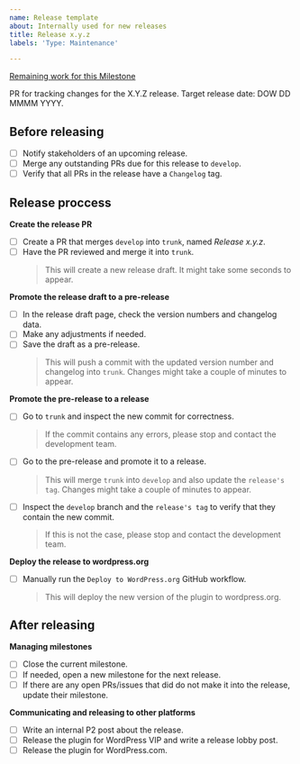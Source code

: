```yaml
---
name: Release template
about: Internally used for new releases
title: Release x.y.z
labels: 'Type: Maintenance'

---
```


[Remaining work for this Milestone](https://github.com/Parsely/wp-parsely/milestone/xx)

PR for tracking changes for the X.Y.Z release. Target release date: DOW DD MMMM YYYY.

## Before releasing

- [ ] Notify stakeholders of an upcoming release.
- [ ] Merge any outstanding PRs due for this release to `develop`.
- [ ] Verify that all PRs in the release have a `Changelog` tag.

## Release proccess

**Create the release PR**
- [ ] Create a PR that merges `develop` into `trunk`, named _Release x.y.z_.
- [ ] Have the PR reviewed and merge it into `trunk`.
  > This will create a new release draft. It might take some seconds to appear.

**Promote the release draft to a pre-release**
- [ ] In the release draft page, check the version numbers and changelog data.
- [ ] Make any adjustments if needed.
- [ ] Save the draft as a pre-release.
  > This will push a commit with the updated version number and changelog into `trunk`. Changes might take a couple of minutes to appear.

**Promote the pre-release to a release**
- [ ] Go to `trunk` and inspect the new commit for correctness.
  > If the commit contains any errors, please stop and contact the development team.
- [ ] Go to the pre-release and promote it to a release.
  > This will merge `trunk` into `develop` and also update the `release's tag`. Changes might take a couple of minutes to appear.
- [ ] Inspect the `develop` branch and the `release's tag` to verify that they contain the new commit.
  > If this is not the case, please stop and contact the development team.

**Deploy the release to wordpress.org**
- [ ] Manually run the `Deploy to WordPress.org` GitHub workflow.
  > This will deploy the new version of the plugin to wordpress.org.

## After releasing

**Managing milestones**
- [ ] Close the current milestone.
- [ ] If needed, open a new milestone for the next release.
- [ ] If there are any open PRs/issues that did do not make it into the release, update their milestone.

**Communicating and releasing to other platforms**
- [ ] Write an internal P2 post about the release.
- [ ] Release the plugin for WordPress VIP and write a release lobby post.
- [ ] Release the plugin for WordPress.com.
